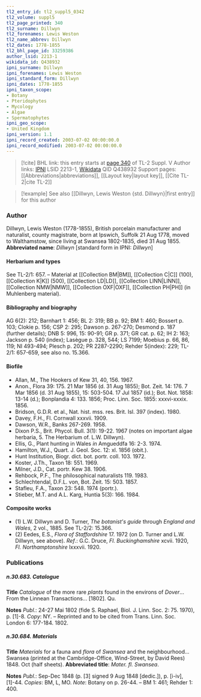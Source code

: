 ```yaml
---
tl2_entry_id: tl2_suppl5_0342
tl2_volume: suppl5
tl2_page_printed: 340
tl2_surname: Dillwyn
tl2_forenames: Lewis Weston
tl2_name_abbrev: Dillwyn
tl2_dates: 1778-1855
tl2_bhl_page_id: 33259386
author_lsid: 2213-1
wikidata_id: Q438932
ipni_surname: Dillwyn
ipni_forenames: Lewis Weston
ipni_standard_form: Dillwyn
ipni_dates: 1778-1855
ipni_taxon_scope: 
- Botany
- Pteridophytes
- Mycology
- Algae
- Spermatophytes
ipni_geo_scope: 
- United Kingdom
ipni_version: 1.1
ipni_record_created: 2003-07-02 00:00:00.0
ipni_record_modified: 2003-07-02 00:00:00.0
---
```


> [!cite] BHL link: this entry starts at [page 340](https://www.biodiversitylibrary.org/page/33259386) of TL-2 Suppl. V
> Author links: [IPNI](https://www.ipni.org/a/2213-1) LSID 2213-1, [Wikidata](https://www.wikidata.org/wiki/Q438932) QID Q438932
> Support pages: [[Abbreviations|abbreviations]], [[Layout key|layout key]], [[Cite TL-2|cite TL-2]]

> [!example] See also [[Dillwyn, Lewis Weston {std. Dillwyn}|first entry]] for this author

### Author

Dillwyn, Lewis Weston (1778-1855), British porcelain manufacturer and naturalist, county magistrate, born at Ipswich, Suffolk 21 Aug 1778, moved to Walthamstow, since living at Swansea 1802-1835, died 31 Aug 1855. 
**Abbreviated name**: *Dillwyn* \[standard form in IPNI: *Dillwyn*\]

#### Herbarium and types

See TL-2/1: 657. – Material at [[Collection BM|BM]], [[Collection C|C]] (100), [[Collection K|K]] (500), [[Collection LD|LD]], [[Collection LINN|LINN]], [[Collection NMW|NMW]], [[Collection OXF|OXF]], [[Collection PH|PH]] (in Muhlenberg material).

#### Bibliography and biography

AG 6(2): 212; Barnhart 1: 456; BL 2: 319; BB p. 92; BM 1: 460; Bossert p. 103; Clokie p. 156; CSP 2: 295; Dawson p. 267-270; Desmond p. 187 (further details); DNB 5: 996, 15: 90-91; GR p. 371; GR cat. p. 62; IH 2: 163; Jackson p. 540 (index); Lasègue p. 328, 544; LS 7199; Moebius p. 66, 86, 119; NI 493-494; Plesch p. 202; PR 2287-2290; Rehder 5(index): 229; TL-2/1: 657-659, see also no. 15.366.

#### Biofile

- Allan, M., The Hookers of Kew 31, 40, 156. 1967.
- Anon., Flora 39: 175. 21 Mar 1856 (d. 31 Aug 1855); Bot. Zeit. 14: 176. 7 Mar 1856 (d. 31 Aug 1855), 15: 503-504. 17 Jul 1857 (id.); Bot. Not. 1858: 13-14 (d.); Bonplandia 4: 133. 1856; Proc. Linn. Soc. 1855: xxxvi-xxxix. 1856.
- Bridson, G.D.R. et al., Nat. hist. mss. res. Brit. Isl. 397 (index). 1980.
- Davey, F.H., Fl. Cornwall xxxvii. 1909.
- Dawson, W.R., Banks 267-269. 1958.
- Dixon P.S., Brit. Phycol. Bull. 3(1): 19-22. 1967 (notes on important algae herbaria, 5. The Herbarium of. L.W. Dillwyn).
- Ellis, G., Plant hunting in Wales *in* Amgueddfa 16: 2-3. 1974.
- Hamilton, W.J., Quart. J. Geol. Soc. 12: xl. 1856 (obit.).
- Hunt Institution, Biogr. dict. bot. portr. coll. 103. 1972.
- Koster, J.Th., Taxon 18: 551. 1969.
- Milner, J.D., Cat. portr. Kew 38. 1906.
- Rehbock, P.F., The philosophical naturalists 119. 1983.
- Schlechtendal, D.F.L. von, Bot. Zeit. 15: 503. 1857.
- Stafleu, F.A., Taxon 23: 548. 1974 (portr.).
- Stieber, M.T. and A.L. Karg, Huntia 5(3): 166. 1984.

#### Composite works

- (1) L.W. Dillwyn and D. Turner, *The botanist's guide* through *England and Wales*, 2 vol., 1885. See TL-2/2: 15.366.
- (2) Eedes, E.S., *Flora of Staffordshire* 17. 1972 (on D. Turner and L.W. Dillwyn, see above).
*Ref*.: G.C. Druce, *Fl. Buckinghamshire* xcvii. 1920, *Fl. Northamptonshire* lxxxvii. 1920.

### Publications

##### n.30.683. Catalogue

**Title**
*Catalogue* of the more rare *plants* found in the environs of *Dover*... From the Linnean Transactions... \[1802\]. Qu.

**Notes**
*Publ*.: 24-27 Mai 1802 (fide S. Raphael, Biol. J. Linn. Soc. 2: 75. 1970), p. \[1\]-8. *Copy*: NY. – Reprinted and to be cited from Trans. Linn. Soc. London 6: 177-184. 1802.

##### n.30.684. Materials

**Title**
*Materials* for a fauna and *flora* of *Swansea* and the neighbourhood... Swansea (printed at the Cambridge-Office, Wind-Street, by David Rees) 1848. Oct (half sheets).
**Abbreviated title**: *Mater. fl. Swansea*.

**Notes**
*Publ*.: Sep-Dec 1848 (p. \[3\] signed 9 Aug 1848 \[dedic.\]), p. \[i-iv\], \[1\]-44. *Copies*: BM, L, MO.
*Note*: Botany on p. 26-44. – BM 1: 461; Rehder 1: 400.

